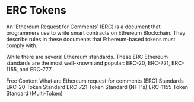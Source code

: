 # ERC Tokens

An ‘Ethereum Request for Comments’ (ERC) is a document that programmers use to write smart contracts on Ethereum Blockchain. They describe rules in these documents that Ethereum-based tokens must comply with.

While there are several Ethereum standards. These ERC Ethereum standards are the most well-known and popular: ERC-20, ERC-721, ERC-1155, and ERC-777.

<ResourceGroupTitle>Free Content</ResourceGroupTitle>
<BadgeLink colorScheme='yellow' badgeText='Read' href='https://dev.to/envoy_/ks-what-are-ethereum-request-for-comments-erc-standards-5f80'>What are Ethereum request for comments (ERC) Standards</BadgeLink>
<BadgeLink colorScheme='yellow' badgeText='Read' href='https://ethereum.org/en/developers/docs/standards/tokens/erc-20/'>ERC-20 Token Standard</BadgeLink>
<BadgeLink colorScheme='yellow' badgeText='Read' href='https://decrypt.co/resources/erc-721-ethereum-nft-token-standard'>ERC-721 Token Standard (NFT's)</BadgeLink>
<BadgeLink colorScheme='yellow' badgeText='Read' href='https://decrypt.co/resources/what-is-erc-1155-ethereums-flexible-token-standard'>ERC-1155 Token Standard (Multi-Token)</BadgeLink>
